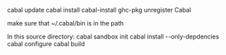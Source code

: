cabal update
cabal install cabal-install
ghc-pkg unregister Cabal

make sure that ~/.cabal/bin is in the path

In this source directory:
cabal sandbox init
cabal install --only-depdencies
cabal configure
cabal build
